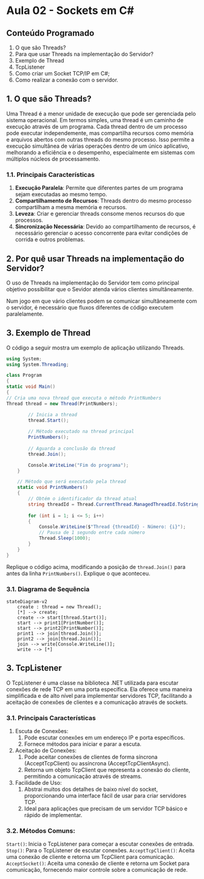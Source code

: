 # Aula 02 - Sockets em C#

## Conteúdo Programado
1. O que são Threads?
2. Para que usar Threads na implementação do Servidor?
3. Exemplo de Thread
4. TcpListener
4. Como criar um Socket TCP/IP em C#;
5. Como realizar a conexão com o servidor.

## 1. O que são Threads?

Uma Thread é a menor unidade de execução que pode ser gerenciada pelo sistema operacional.
Em termos simples, uma thread é um caminho de execução através de um programa. Cada thread
dentro de um processo pode executar independemente, mas compartilha recursos como memória
e arquivos abertos com outras threads do mesmo processo. Isso permite a execução simultânea
de várias operações dentro de um único aplicativo, melhorando a eficiência e o desempenho,
especialmente em sistemas com múltiplos núcleos de processamento.

### 1.1. Principais Características

1. **Execução Paralela**: Permite que diferentes partes de um programa sejam executadas ao mesmo tempo.
2. **Compartilhamento de Recursos**: Threads dentro do mesmo processo compartilham a mesma memória e recursos.
3. **Leveza**: Criar e gerenciar threads consome menos recursos do que processos.
4. **Sincronização Necessária**: Devido ao compartilhamento de recursos, é necessário gerenciar o acesso concorrente para evitar condições de corrida e outros problemas.

## 2. Por quê usar Threads na implementação do Servidor?

O uso de Threads na implementação do Servidor tem como principal objetivo possibilitar que
o Sevidor atenda vários clientes simultâneamente.

Num jogo em que vário clientes podem se comunicar simultâneamente com o servidor, é necessário
que fluxos diferentes de código executem paralelamente.

## 3. Exemplo de Thread

O código a seguir mostra um exemplo de aplicação utilizando Threads.

```cs
using System;
using System.Threading;

class Program
{
static void Main()
{
// Cria uma nova thread que executa o método PrintNumbers
Thread thread = new Thread(PrintNumbers);

        // Inicia a thread
        thread.Start();
        
        // Método executado na thread principal
        PrintNumbers();
        
        // Aguarda a conclusão da thread
        thread.Join();

        Console.WriteLine("Fim do programa");
    }

    // Método que será executado pela thread
    static void PrintNumbers()
    {
        // Obtém o identificador da thread atual
        string threadId = Thread.CurrentThread.ManagedThreadId.ToString();
        
        for (int i = 1; i <= 5; i++)
        {
            Console.WriteLine($"Thread {threadId} - Número: {i}");
            // Pausa de 1 segundo entre cada número
            Thread.Sleep(1000);
        }
    }
}
```
Replique o código acima, modificando a posição de `thread.Join()` para antes da linha `PrintNumbers()`.
Explique o que aconteceu.

### 3.1. Diagrama de Sequência

```mermaid
stateDiagram-v2 
    create : thread = new Thread();
    [*] --> create;
    create --> start[thread.Start()];
    start --> print1[PrintNumber()];
    start --> print2[PrintNumber()];
    print1 --> join[thread.Join()];
    print2 --> join[thread.Join()];
    join --> write[Console.WriteLine()];
    write --> [*]
```

## 3. TcpListener

O TcpListener é uma classe na biblioteca .NET utilizada para escutar conexões de rede TCP
em uma porta específica. Ela oferece uma maneira simplificada e de alto nível para
implementar servidores TCP, facilitando a aceitação de conexões de clientes e a
comunicação através de sockets.

### 3.1. Principais Características

1. Escuta de Conexões:
   1. Pode escutar conexões em um endereço IP e porta específicos.
   2. Fornece métodos para iniciar e parar a escuta. 
2. Aceitação de Conexões:
   1. Pode aceitar conexões de clientes de forma síncrona (AcceptTcpClient) ou assíncrona (AcceptTcpClientAsync).
   2. Retorna um objeto TcpClient que representa a conexão do cliente, permitindo a comunicação através de streams. 
3. Facilidade de Uso:
   1. Abstrai muitos dos detalhes de baixo nível do socket, proporcionando uma interface fácil de usar para criar servidores TCP.
   2. Ideal para aplicações que precisam de um servidor TCP básico e rápido de implementar.

### 3.2. Métodos Comuns:
   `Start()`: Inicia o TcpListener para começar a escutar conexões de entrada.
   `Stop()`: Para o TcpListener de escutar conexões.
   `AcceptTcpClient()`: Aceita uma conexão de cliente e retorna um TcpClient para comunicação.
   `AcceptSocket()`: Aceita uma conexão de cliente e retorna um Socket para comunicação, fornecendo maior controle sobre a comunicação de rede.

